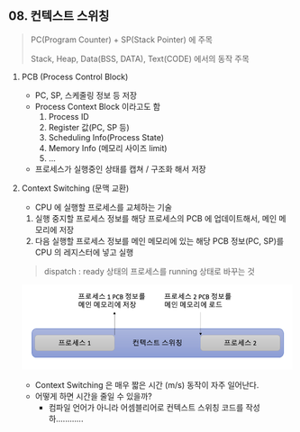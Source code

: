 ## 08. 컨텍스트 스위칭

> PC(Program Counter) + SP(Stack Pointer) 에 주목
> 
> Stack, Heap, Data(BSS, DATA), Text(CODE) 에서의 동작 주목

1. PCB (Process Control Block)
    * PC, SP, 스케줄링 정보 등 저장
    * Process Context Block 이라고도 함
        1. Process ID
        2. Register 값(PC, SP 등)
        3. Scheduling Info(Process State)
        4. Memory Info (메모리 사이즈 limit)
        5. ...
    * 프로세스가 실행중인 상태를 캡쳐 / 구조화 해서 저장
    
2. Context Switching (문맥 교환)
    * CPU 에 실행할 프로세스를 교체하는 기술
    1) 실행 중지할 프로세스 정보를 해당 프로세스의 PCB 에 업데이트해서, 메인 메모리에 저장
    2) 다음 실행할 프로세스 정보를 메인 메모리에 있는 해당 PCB 정보(PC, SP)를 CPU 의 레지스터에 넣고 실행
    > dispatch : ready 상태의 프로세스를 running 상태로 바꾸는 것

    ![Alt text](./images/context_switching.png "Context Switching")
    
    * Context Switching 은 매우 짧은 시간 (m/s) 동작이 자주 일어난다.
    * 어떻게 하면 시간을 줄일 수 있을까?
        * 컴파일 언어가 아니라 어셈블리어로 컨텍스트 스위칭 코드를 작성하............